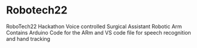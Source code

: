 # Robotech22
RoboTech22 Hackathon
Voice controlled Surgical Assistant Robotic Arm
Contains Arduino Code for the ARm and VS code file for speech recognition and hand tracking
